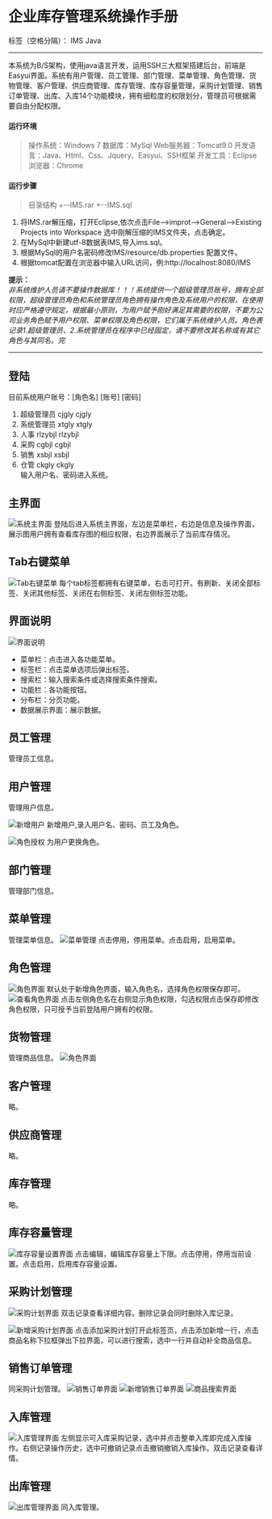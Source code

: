 ﻿# 企业库存管理系统操作手册

标签（空格分隔）： IMS Java

---

本系统为B/S架构，使用java语言开发，运用SSH三大框架搭建后台，前端是Easyui界面。系统有用户管理、员工管理、部门管理、菜单管理、角色管理、货物管理、客户管理、供应商管理、库存管理、库存容量管理，采购计划管理、销售订单管理、出库、入库14个功能模块，拥有细粒度的权限划分，管理员可根据需要自由分配权限。

#### 运行环境

> 操作系统：Windows 7
数据库：MySql 
Web服务器：Tomcat9.0
开发语言：Java、Html、Css、Jquery、Easyui、SSH框架
开发工具：Eclipse
浏览器：Chrome   

#### 运行步骤
> 目录结构
+--IMS.rar
+--IMS.sql

 1. 将IMS.rar解压缩，打开Eclipse,依次点击File-->improt-->General-->Existing Projects into Workspace 选中刚解压缩的IMS文件夹，点击确定。
 2. 在MySql中新建utf-8数据表IMS,导入ims.sql。
 3. 根据MySql的用户名密码修改IMS/resource/db.properties 配置文件。
 4. 根据tomcat配置在浏览器中输入URL访问，例:http://localhost:8080/IMS
  
**提示：**  
    *非系统维护人员请不要操作数据库！！！系统提供一个超级管理员账号，拥有全部权限，超级管理员角色和系统管理员角色拥有操作角色及系统用户的权限，在使用时应严格遵守规定，根据最小原则，为用户赋予刚好满足其需要的权限，不要为公司业务角色赋予用户权限、菜单权限及角色权限，它们属于系统维护人员。角色表记录1.超级管理员、2.系统管理员在程序中已经固定，请不要修改其名称或有其它角色与其同名。完*

---

## 登陆
目前系统用户账号：[角色名] [账号] [密码]   
 1. 超级管理员 cjgly cjgly
 2. 系统管理员 xtgly xtgly
 3. 人事 rlzybjl rlzybjl
 4. 采购 cgbjl cgbjl
 5. 销售 xsbjl xsbjl
 6. 仓管 ckgly ckgly    
输入用户名、密码进入系统。   

## 主界面
![系统主界面][1]
登陆后进入系统主界面，左边是菜单栏，右边是信息及操作界面，展示图用户拥有查看库存图的相应权限，右边界面展示了当前库存情况。

## Tab右键菜单
![Tab右键菜单][2]
每个tab标签都拥有右键菜单，右击可打开。有刷新、关闭全部标签、关闭其他标签、关闭在右侧标签、关闭左侧标签功能。

## 界面说明
![界面说明][3]

 - 菜单栏：点击进入各功能菜单。 
 - 标签栏：点击菜单选项后弹出标签。
 - 搜索栏：输入搜索条件或选择搜索条件搜索。
 - 功能栏：各功能按钮。
 - 分布栏：分页功能。
 - 数据展示界面：展示数据。

## 员工管理
 管理员工信息。
 
## 用户管理
管理用户信息。
 
![新增用户][4]
新增用户,录入用户名、密码、员工及角色。

![角色授权][5]
为用户更换角色。

## 部门管理
管理部门信息。

## 菜单管理
管理菜单信息。
![菜单管理][6]
点击停用，停用菜单。点击启用，启用菜单。

## 角色管理
![角色界面][7]
默认处于新增角色界面，输入角色名，选择角色权限保存即可。
![查看角色界面][8]
点击左侧角色名在右侧显示角色权限，勾选权限点击保存即修改角色权限，只可授予当前登陆用户拥有的权限。

## 货物管理
管理商品信息。
![角色界面][9]

## 客户管理
略。

## 供应商管理
略。

## 库存管理
略。

## 库存容量管理
![库存容量设置界面][10]
点击编辑，编辑库存容量上下限。点击停用，停用当前设置。点击启用，启用库存容量设置。

## 采购计划管理
![采购计划界面][11]
双击记录查看详细内容。删除记录会同时删除入库记录。

![新增采购计划界面][12]
点击添加采购计划打开此标签页，点击添加新增一行，点击商品名称下拉框弹出下拉界面，可以进行搜索，选中一行并自动补全商品信息。

## 销售订单管理
同采购计划管理。
![销售订单界面][13]
![新增销售订单界面][14]
![商品搜索界面][15]

## 入库管理
![入库管理界面][16]
左侧显示可入库采购记录，选中并点击整单入库即完成入库操作。右侧记录操作历史，选中可撤销记录点击撤销撤销入库操作。双击记录查看详情。

## 出库管理
![出库管理界面][17]
同入库管理。

  [1]: http://wudeng.oschina.io/imspng/main.png
  [2]: http://wudeng.oschina.io/imspng/menuTab.png
  [3]: http://wudeng.oschina.io/imspng/view.png
  [4]: http://wudeng.oschina.io/imspng/addUser.png
  [5]: http://wudeng.oschina.io/imspng/authorize.png
  [6]: http://wudeng.oschina.io/imspng/menuManager.png
  [7]: http://wudeng.oschina.io/imspng/role.png
  [8]: http://wudeng.oschina.io/imspng/viewRole.png 
  [9]: http://wudeng.oschina.io/imspng/goods.png
  [10]: http://wudeng.oschina.io/imspng/limit.png
  [11]: http://wudeng.oschina.io/imspng/purchasePlan.png
  [12]: http://wudeng.oschina.io/imspng/purchaseInfo.png
  [13]: http://wudeng.oschina.io/imspng/sellPlan.png
  [14]: http://wudeng.oschina.io/imspng/sellInfo1.png
  [15]: http://wudeng.oschina.io/imspng/goodsSearch.png
  [16]: http://wudeng.oschina.io/imspng/in.png
  [17]: http://wudeng.oschina.io/imspng/outViewSellInfo.png